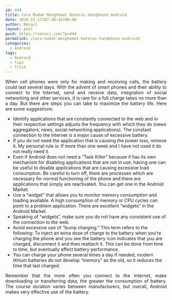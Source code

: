 ```yaml
---
id: 444
title: Cara Mudah Menghemat Baterai Handphone Android
date: 2010-12-17T07:38:42+00:00
author: Nesaci
layout: post
guid: https://nesaci.com/?p=444
permalink: /cara-mudah-menghemat-baterai-handphone-android/
categories:
  - Android
tags:
  - Android
  - Tips
  - Trick
---
```

<p style="text-align: justify;">
  When cell phones were only for making and receiving calls, the battery could last several days. With the advent of smart phones and their ability to connect to the Internet, send and receive data, integration of social networking and other services, it is rare for a full charge takes no more than a day. But there are steps you can take to maximize the battery life. Here are some suggestions:
</p>

  * Identify applications that are constantly connected to the web and in their respective settings adjusts the frequency with which they do (news aggregators, news, social networking applications). The constant connection to the Internet is a major cause of excessive battery.
  * If you do not need the application that is causing the power loss, remove it. My personal rule is: If more than one week and I have not used it do not really need it.
  * Even if Android does not need a &#8220;Task Killer&#8221; because it has its own mechanism for disabling applications that are not in use, having one can be useful to disable applications that are causing excessive load consumption. Be careful to turn off, there are processes which are necessary for normal functioning of the phone and there are applications that simply are reactivated. You can get one in the Android Market.
  * Use a &#8220;widget&#8221; that allows you to monitor memory consumption and loading available. A high consumption of memory or CPU cycles can point to a problem application. There are excellent &#8220;widgets&#8221; in the Android Market.
  * Speaking of &#8220;widgets&#8221;, make sure you do not have any consistent use of the connection to the web.
  * Avoid excessive use of &#8220;bump charging.&#8221; This term refers to the following: To inject an extra dose of charge to the battery when you&#8217;re charging the phone and you see the battery icon indicates that you are charged, disconnect it and then reattach it. This can be done from time to time, but eventually affect battery performance.
  * You can charge your phone several times a day if needed, modern lithium batteries do not develop &#8220;memory&#8221; as the old, so it reduces the time that last charged.

<p style="text-align: justify;">
  Remember that the more often you connect to the Internet, make downloading or transferring data, the greater the consumption of battery. The course duration varies between manufacturers, but overall, Android makes very effective use of the battery.
</p>
